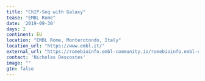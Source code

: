 ```yaml
---
title: "ChIP-Seq with Galaxy" 
tease: "EMBL Rome"
date: '2019-09-30'
days: 2
continent: EU
location: "EMBL Rome, Monterotondo, Italy" 
location_url: "https://www.embl.it/"
external_url: "https://romebioinfo.embl-community.io/romebioinfo.embl-community.io/training/"
contact: 'Nicholas Descostes'
image: ""
gtn: false
---
```


